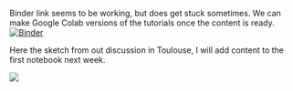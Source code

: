 Binder link seems to be working, but does get stuck sometimes. We can make Google Colab versions of the tutorials once the content is ready.
[![Binder](https://mybinder.org/badge_logo.svg)](https://mybinder.org/v2/gh/pgrigorev/ModMatEcole/HEAD)

Here the sketch from out discussion in Toulouse, I will add content to the first notebook next week.

![](img/plan.jpg)